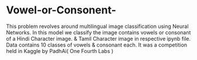 # Vowel-or-Consonent-
This problem revolves around multilingual image classification using Neural Networks. In this model we classify the image contains vowels or consonant of a Hindi Character image. &amp; Tamil Character image in respective ipynb file. Data contains 10 classes of vowels &amp; consonant each. It was a competition held in Kaggle by PadhAi( One Fourth Labs )
